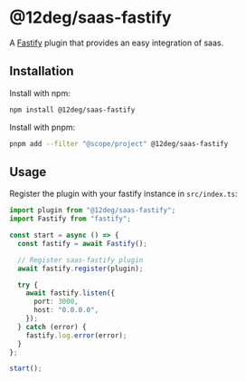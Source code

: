 # @12deg/saas-fastify

A [Fastify](https://github.com/fastify/fastify) plugin that provides an easy integration of saas.

## Installation

Install with npm:

```bash
npm install @12deg/saas-fastify
```

Install with pnpm:

```bash
pnpm add --filter "@scope/project" @12deg/saas-fastify
```

## Usage
Register the plugin with your fastify instance in `src/index.ts`:

```typescript
import plugin from "@12deg/saas-fastify";
import Fastify from "fastify";

const start = async () => {
  const fastify = await Fastify();

  // Register saas-fastify plugin
  await fastify.register(plugin);

  try {
    await fastify.listen({
      port: 3000,
      host: "0.0.0.0",
    });
  } catch (error) {
    fastify.log.error(error);
  }
};

start();
```
